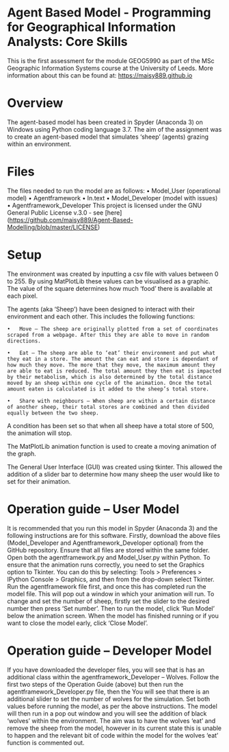 # Agent Based Model - Programming for Geographical Information Analysts: Core Skills

This is the first assessment for the module GEOG5990 as part of the MSc Geographic Information Systems course at the University of Leeds. 
More information about this can be found at: https://maisy889.github.io  

# Overview

The agent-based model has been created in Spyder (Anaconda 3) on Windows using Python coding language 3.7.
The aim of the assignment was to create an agent-based model that simulates ‘sheep’ (agents) grazing within an environment. 

# Files

The files needed to run the model are as follows:
•	Model_User (operational model)
•	Agentframework
•	In.text
•	Model_Developer (model with issues)
•	Agentframework_Developer 
This project is licensed under the GNU General Public License v.3.0 - see [here] (https://github.com/maisy889/Agent-Based-Modelling/blob/master/LICENSE)

# Setup

The environment was created by inputting a csv file with values between 0 to 255. By using MatPlotLib these values can be visualised as a graphic. The value of the square determines how much ‘food’ there is available at each pixel. 

The agents (aka ‘Sheep’) have been designed to interact with their environment and each other. This includes the following functions:

    •	Move – The sheep are originally plotted from a set of coordinates scraped from a webpage. After this they are able to move in random directions.

    •	Eat – The sheep are able to ‘eat’ their environment and put what they eat in a store. The amount the can eat and store is dependant of how much they move. The more that they move, the maximum amount they are able to eat is reduced. The total amount they then eat is impacted by their metabolism, which is also determined by the total distance moved by an sheep within one cycle of the animation. Once the total amount eaten is calculated is it added to the sheep’s total store. 

    •	Share with neighbours – When sheep are within a certain distance of another sheep, their total stores are combined and then divided equally between the two sheep. 

A condition has been set so that when all sheep have a total store of 500, the animation will stop. 

The MatPlotLib animation function is used to create a moving animation of the graph.

The General User Interface (GUI) was created using tkinter. This allowed the addition of a slider bar to determine how many sheep the user would like to set for their animation. 

# Operation guide – User Model
It is recommended that you run this model in Spyder (Anaconda 3) and the following instructions are for this software. 
Firstly, download the above files (Model_Developer and Agentframework_Developer optional) from the GitHub repository. Ensure that all files are stored within the same folder. 
Open both the agentframework.py and Model_User.py within Python. To ensure that the animation runs correctly, you need to set the Graphics option to Tkinter. You can do this by selecting: Tools > Preferences > IPython Console > Graphics, and then from the drop-down select Tkinter.
Run the agentframework file first, and once this has completed run the model file. This will pop out a window in which your animation will run. 
To change and set the number of sheep, firstly set the slider to the desired number then press ‘Set number’. Then to run the model, click ‘Run Model’ below the animation screen. When the model has finished running or if you want to close the model early, click ‘Close Model’.

# Operation guide – Developer Model
If you have downloaded the developer files, you will see that is has an additional class within the agentframework_Developer – Wolves. Follow the first two steps of the Operation Guide (above) but then run the agentframework_Developer.py file, then the 
You will see that there is an additional slider to set the number of wolves for the simulation. Set both values before running the model, as per the above instructions. The model will then run in a pop out window and you will see the addition of black ‘wolves’ within the environment.
The aim was to have the wolves ‘eat’ and remove the sheep from the model, however in its current state this is unable to happen and the relevant bit of code within the model for the wolves ‘eat’ function is commented out. 

